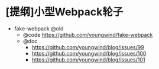 # [提纲]小型Webpack轮子

- fake-webpack @old
  - @code https://github.com/youngwind/fake-webpack
  - @doc 
    - https://github.com/youngwind/blog/issues/99
    - https://github.com/youngwind/blog/issues/100
    - https://github.com/youngwind/blog/issues/101